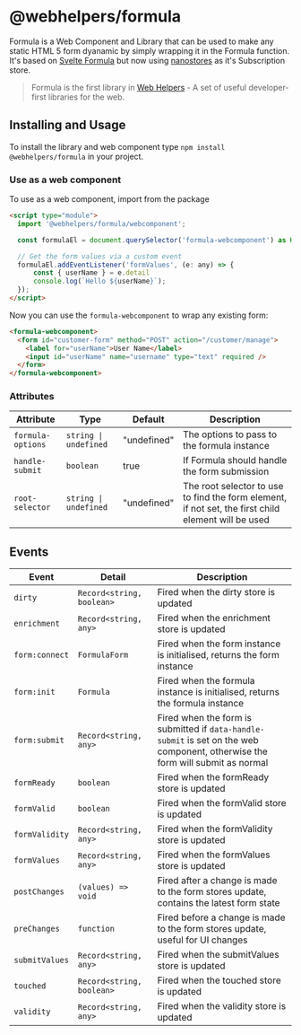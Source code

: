 # @webhelpers/formula

Formula is a Web Component and Library that can be used to make any static HTML 5 form dyanamic by simply wrapping it in
the Formula function. It's based on [Svelte Formula](https://github.com/tanepiper/svelte-formula) but now using [nanostores](https://github.com/nanostores/nanostores)
as it's Subscription store.

> Formula is the first library in [Web Helpers](https://github.com/web-helpers/) - A set of useful developer-first libraries for the web.

## Installing and Usage

To install the library and web component type `npm install @webhelpers/formula` in your project.

### Use as a web component

To use as a web component, import from the package

```html
<script type="module">
  import '@webhelpers/formula/webcomponent';

  const formulaEl = document.querySelector('formula-webcomponent') as HTMLElement;

  // Get the form values via a custom event
  formulaEl.addEventListener('formValues', (e: any) => {
      const { userName } = e.detail
      console.log(`Hello ${userName}`);
  });
</script>
```

Now you can use the `formula-webcomponent` to wrap any existing form:

```html
<formula-webcomponent>
  <form id="customer-form" method="POST" action="/customer/manage">
    <label for="userName">User Name</label>
    <input id="userName" name="username" type="text" required />
  </form>
</formula-webcomponent>
```

### Attributes

| Attribute         | Type                  | Default     | Description                                                                                         |
| ----------------- | --------------------- | ----------- | --------------------------------------------------------------------------------------------------- |
| `formula-options` | `string \| undefined` | "undefined" | The options to pass to the formula instance                                                         |
| `handle-submit`   | `boolean`             | true        | If Formula should handle the form submission                                                        |
| `root-selector`   | `string \| undefined` | "undefined" | The root selector to use to find the form element, if not set, the first child element will be used |

## Events

| Event          | Detail                    | Description                                                                                                                    |
| -------------- | ------------------------- | ------------------------------------------------------------------------------------------------------------------------------ |
| `dirty`        | `Record<string, boolean>` | Fired when the dirty store is updated                                                                                          |
| `enrichment`   | `Record<string, any>`     | Fired when the enrichment store is updated                                                                                     |
| `form:connect` | `FormulaForm`             | Fired when the form instance is initialised, returns the form instance                                                         |
| `form:init`    | `Formula`                 | Fired when the formula instance is initialised, returns the formula instance                                                   |
| `form:submit`  | `Record<string, any>`     | Fired when the form is submitted if `data-handle-submit` is set on the web component, otherwise the form will submit as normal |
| `formReady`    | `boolean`                 | Fired when the formReady store is updated                                                                                      |
| `formValid`    | `boolean`                 | Fired when the formValid store is updated                                                                                      |
| `formValidity` | `Record<string, any>`     | Fired when the formValidity store is updated                                                                                   |
| `formValues`   | `Record<string, any>`     | Fired when the formValues store is updated                                                                                     |
| `postChanges`  | `(values) => void`        | Fired after a change is made to the form stores update, contains the latest form state                                         |
| `preChanges`   | `function`                | Fired before a change is made to the form stores update, useful for UI changes                                                 |
| `submitValues` | `Record<string, any>`     | Fired when the submitValues store is updated                                                                                   |
| `touched`      | `Record<string, boolean>` | Fired when the touched store is updated                                                                                        |
| `validity`     | `Record<string, any>`     | Fired when the validity store is updated                                                                                       |
